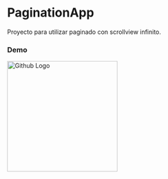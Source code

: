 # PaginationApp
Proyecto para utilizar paginado con scrollview infinito.

### Demo
<img src="https://github.com/alexx19/PaginationApp/blob/master/Android/app-pagination-demo.gif" width="256" title="Github Logo">
